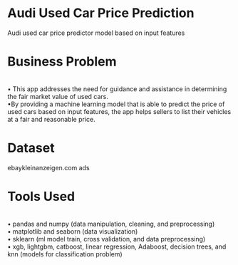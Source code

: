 # Audi Used Car Price Prediction
Audi used car price predictor model based on input features

# Business Problem
<br>• This app addresses the need for guidance and assistance in determining the fair market value of used cars.
<br>•By providing a machine learning model that is able to predict the price of used cars based on input features,
 the app helps sellers to list their vehicles at a fair and reasonable price.

# Dataset

ebaykleinanzeigen.com ads

# Tools Used
<br>• pandas and numpy (data manipulation, cleaning, and preprocessing)
<br>• matplotlib and seaborn (data visualization)
<br>• sklearn (ml model train, cross validation, and data preprocessing)
<br>• xgb, lightgbm, catboost, linear regression, Adaboost, decision trees, and knn (models for classification problem)
